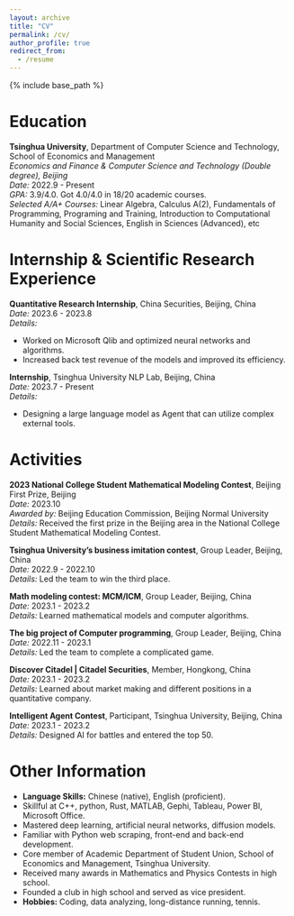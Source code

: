 ```yaml
---
layout: archive
title: "CV"
permalink: /cv/
author_profile: true
redirect_from:
  - /resume
---
```


{% include base_path %}

# Education

**Tsinghua University**, Department of Computer Science and Technology, School of Economics and Management  
_Economics and Finance & Computer Science and Technology (Double degree), Beijing_  
*Date:* 2022.9 - Present  
*GPA:* 3.9/4.0. Got 4.0/4.0 in 18/20 academic courses.  
*Selected A/A+ Courses:* Linear Algebra, Calculus A(2), Fundamentals of Programming, Programing and Training, Introduction to Computational Humanity and Social Sciences, English in Sciences (Advanced), etc

# Internship & Scientific Research Experience

**Quantitative Research Internship**, China Securities, Beijing, China  
*Date:* 2023.6 - 2023.8  
*Details:*  
- Worked on Microsoft Qlib and optimized neural networks and algorithms.
- Increased back test revenue of the models and improved its efficiency.

**Internship**, Tsinghua University NLP Lab, Beijing, China  
*Date:* 2023.7 - Present  
*Details:*  
- Designing a large language model as Agent that can utilize complex external tools.

# Activities

**2023 National College Student Mathematical Modeling Contest**, Beijing First Prize, Beijing  
*Date:* 2023.10  
*Awarded by:* Beijing Education Commission, Beijing Normal University  
*Details:* Received the first prize in the Beijing area in the National College Student Mathematical Modeling Contest.

**Tsinghua University’s business imitation contest**, Group Leader, Beijing, China  
*Date:* 2022.9 - 2022.10  
*Details:* Led the team to win the third place.

**Math modeling contest: MCM/ICM**, Group Leader, Beijing, China  
*Date:* 2023.1 - 2023.2  
*Details:* Learned mathematical models and computer algorithms.

**The big project of Computer programming**, Group Leader, Beijing, China  
*Date:* 2022.11 - 2023.1  
*Details:* Led the team to complete a complicated game.

**Discover Citadel | Citadel Securities**, Member, Hongkong, China  
*Date:* 2023.1 - 2023.2  
*Details:* Learned about market making and different positions in a quantitative company.

**Intelligent Agent Contest**, Participant, Tsinghua University, Beijing, China  
*Date:* 2023.1 - 2023.2  
*Details:* Designed AI for battles and entered the top 50.

# Other Information

- **Language Skills:** Chinese (native), English (proficient).
- Skillful at C++, python, Rust, MATLAB, Gephi, Tableau, Power BI, Microsoft Office.
- Mastered deep learning, artificial neural networks, diffusion models.
- Familiar with Python web scraping, front-end and back-end development.
- Core member of Academic Department of Student Union, School of Economics and Management, Tsinghua University.
- Received many awards in Mathematics and Physics Contests in high school.
- Founded a club in high school and served as vice president.
- **Hobbies:** Coding, data analyzing, long-distance running, tennis.